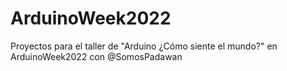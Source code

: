 # ArduinoWeek2022
Proyectos para el taller de "Arduino ¿Cómo siente el mundo?" en ArduinoWeek2022 con @SomosPadawan
